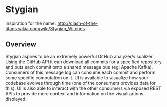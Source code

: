 # Stygian #

Inspiration for the name: http://clash-of-the-titans.wikia.com/wiki/Stygian_Witches

## Overview ##
Stygian aspires to be an extremely powerful GitHub analyzer/visualizer. Using the GitHub API it can download all commits for a specified repository and puts each commit onto a shared message bus (eg: Apache Kafka). Consumers of this message log can consume each commit and perform some specific computation on it. UI is available to visualize how your codebase evolves through time (one of the consumers provides data for this). UI is also able to interact with the other consumers via exposed REST APIs to provide more context and information on the visualizations displayed.
